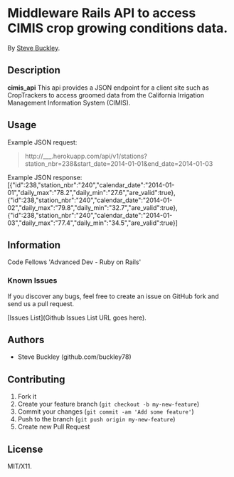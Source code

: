 # Middleware Rails API to access CIMIS crop growing conditions data.

By [Steve Buckley](steve.buckley@gerrit-tech.com).


## Description
**cimis_api** This api provides a JSON endpoint for a client site such as CropTrackers to access groomed data from the California Irrigation Management Information System (CIMIS).


## Usage

Example JSON request:
> http://___.herokuapp.com/api/v1/stations?station_nbr=238&start_date=2014-01-01&end_date=2014-01-03

Example JSON response:
[{"id":238,"station_nbr":"240","calendar_date":"2014-01-01","daily_max":"78.2","daily_min":"27.6","are_valid":true},
{"id":238,"station_nbr":"240","calendar_date":"2014-01-02","daily_max":"79.8","daily_min":"32.7","are_valid":true},
{"id":238,"station_nbr":"240","calendar_date":"2014-01-03","daily_max":"77.4","daily_min":"34.5","are_valid":true}]

## Information
Code Fellows 'Advanced Dev - Ruby on Rails'


### Known Issues

If you discover any bugs, feel free to create an issue on GitHub fork and
send us a pull request.

[Issues List](Github Issues List URL goes here).

## Authors

* Steve Buckley (github.com/buckley78)


## Contributing

1. Fork it
2. Create your feature branch (`git checkout -b my-new-feature`)
3. Commit your changes (`git commit -am 'Add some feature'`)
4. Push to the branch (`git push origin my-new-feature`)
5. Create new Pull Request


## License

MIT/X11.
